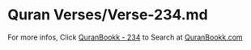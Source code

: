 # Quran Verses/Verse-234.md 

For more infos, Click [QuranBookk - 234](https://www.quranbookk.com/quran/search?q=234) to Search at [QuranBookk.com](http://quranbookk.com/)